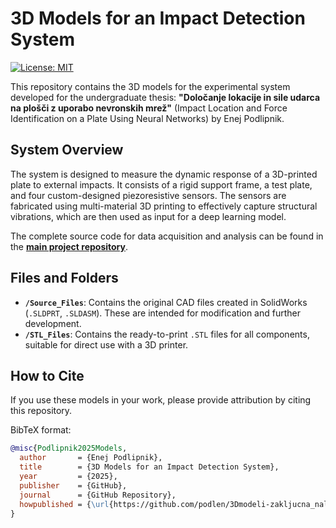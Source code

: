 # 3D Models for an Impact Detection System

[![License: MIT](https://img.shields.io/badge/License-MIT-yellow.svg)](https://opensource.org/licenses/MIT)

This repository contains the 3D models for the experimental system developed for the undergraduate thesis: **"Določanje lokacije in sile udarca na plošči z uporabo nevronskih mrež"** (Impact Location and Force Identification on a Plate Using Neural Networks) by Enej Podlipnik.

## System Overview

The system is designed to measure the dynamic response of a 3D-printed plate to external impacts. It consists of a rigid support frame, a test plate, and four custom-designed piezoresistive sensors. The sensors are fabricated using multi-material 3D printing to effectively capture structural vibrations, which are then used as input for a deep learning model.

The complete source code for data acquisition and analysis can be found in the **[main project repository](https://github.com/podlen/Diploma_SourceCode.git)**.


## Files and Folders

-   **`/Source_Files`**: Contains the original CAD files created in SolidWorks (`.SLDPRT`, `.SLDASM`). These are intended for modification and further development.
-   **`/STL_Files`**: Contains the ready-to-print `.STL` files for all components, suitable for direct use with a 3D printer.

## How to Cite

If you use these models in your work, please provide attribution by citing this repository.

BibTeX format:

```bibtex
@misc{Podlipnik2025Models,
  author       = {Enej Podlipnik},
  title        = {3D Models for an Impact Detection System},
  year         = {2025},
  publisher    = {GitHub},
  journal      = {GitHub Repository},
  howpublished = {\url{https://github.com/podlen/3Dmodeli-zakljucna_naloga.git}}
}
```
